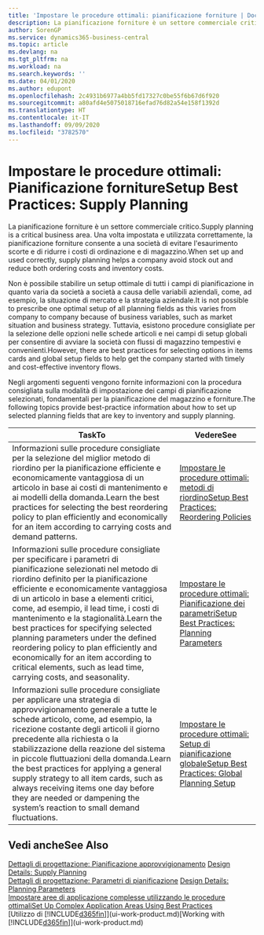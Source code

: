 ```yaml
---
title: 'Impostare le procedure ottimali: pianificazione forniture | Documenti Microsoft'
description: La pianificazione forniture è un settore commerciale critico. Una volta impostata e utilizzata correttamente, la pianificazione forniture consente a una società di evitare l'esaurimento scorte e di ridurre i costi di ordinazione e di magazzino.
author: SorenGP
ms.service: dynamics365-business-central
ms.topic: article
ms.devlang: na
ms.tgt_pltfrm: na
ms.workload: na
ms.search.keywords: ''
ms.date: 04/01/2020
ms.author: edupont
ms.openlocfilehash: 2c4931b6977a4bb5fd17327c0be55f6b67d6f920
ms.sourcegitcommit: a80afd4e5075018716efad76d82a54e158f1392d
ms.translationtype: HT
ms.contentlocale: it-IT
ms.lasthandoff: 09/09/2020
ms.locfileid: "3782570"
---
```

# <a name="setup-best-practices-supply-planning"></a><span data-ttu-id="d5ec8-104">Impostare le procedure ottimali: Pianificazione forniture</span><span class="sxs-lookup"><span data-stu-id="d5ec8-104">Setup Best Practices: Supply Planning</span></span>
<span data-ttu-id="d5ec8-105">La pianificazione forniture è un settore commerciale critico.</span><span class="sxs-lookup"><span data-stu-id="d5ec8-105">Supply planning is a critical business area.</span></span> <span data-ttu-id="d5ec8-106">Una volta impostata e utilizzata correttamente, la pianificazione forniture consente a una società di evitare l'esaurimento scorte e di ridurre i costi di ordinazione e di magazzino.</span><span class="sxs-lookup"><span data-stu-id="d5ec8-106">When set up and used correctly, supply planning helps a company avoid stock out and reduce both ordering costs and inventory costs.</span></span>  

 <span data-ttu-id="d5ec8-107">Non è possibile stabilire un setup ottimale di tutti i campi di pianificazione in quanto varia da società a società a causa delle variabili aziendali, come, ad esempio, la situazione di mercato e la strategia aziendale.</span><span class="sxs-lookup"><span data-stu-id="d5ec8-107">It is not possible to prescribe one optimal setup of all planning fields as this varies from company to company because of business variables, such as market situation and business strategy.</span></span> <span data-ttu-id="d5ec8-108">Tuttavia, esistono procedure consigliate per la selezione delle opzioni nelle schede articoli e nei campi di setup globali per consentire di avviare la società con flussi di magazzino tempestivi e convenienti.</span><span class="sxs-lookup"><span data-stu-id="d5ec8-108">However, there are best practices for selecting options in items cards and global setup fields to help get the company started with timely and cost-effective inventory flows.</span></span>  

 <span data-ttu-id="d5ec8-109">Negli argomenti seguenti vengono fornite informazioni con la procedura consigliata sulla modalità di impostazione dei campi di pianificazione selezionati, fondamentali per la pianificazione del magazzino e forniture.</span><span class="sxs-lookup"><span data-stu-id="d5ec8-109">The following topics provide best-practice information about how to set up selected planning fields that are key to inventory and supply planning.</span></span>  

|<span data-ttu-id="d5ec8-110">**Task**</span><span class="sxs-lookup"><span data-stu-id="d5ec8-110">**To**</span></span>|<span data-ttu-id="d5ec8-111">**Vedere**</span><span class="sxs-lookup"><span data-stu-id="d5ec8-111">**See**</span></span>|  
|------------|-------------|  
|<span data-ttu-id="d5ec8-112">Informazioni sulle procedure consigliate per la selezione del miglior metodo di riordino per la pianificazione efficiente e economicamente vantaggiosa di un articolo in base ai costi di mantenimento e ai modelli della domanda.</span><span class="sxs-lookup"><span data-stu-id="d5ec8-112">Learn the best practices for selecting the best reordering policy to plan efficiently and economically for an item according to carrying costs and demand patterns.</span></span>|[<span data-ttu-id="d5ec8-113">Impostare le procedure ottimali: metodi di riordino</span><span class="sxs-lookup"><span data-stu-id="d5ec8-113">Setup Best Practices: Reordering Policies</span></span>](setup-best-practices-reordering-policies.md)|  
|<span data-ttu-id="d5ec8-114">Informazioni sulle procedure consigliate per specificare i parametri di pianificazione selezionati nel metodo di riordino definito per la pianificazione efficiente e economicamente vantaggiosa di un articolo in base a elementi critici, come, ad esempio, il lead time, i costi di mantenimento e la stagionalità.</span><span class="sxs-lookup"><span data-stu-id="d5ec8-114">Learn the best practices for specifying selected planning parameters under the defined reordering policy to plan efficiently and economically for an item according to critical elements, such as lead time, carrying costs, and seasonality.</span></span>|[<span data-ttu-id="d5ec8-115">Impostare le procedure ottimali: Pianificazione dei parametri</span><span class="sxs-lookup"><span data-stu-id="d5ec8-115">Setup Best Practices: Planning Parameters</span></span>](setup-best-practices-planning-parameters.md)|  
|<span data-ttu-id="d5ec8-116">Informazioni sulle procedure consigliate per applicare una strategia di approvvigionamento generale a tutte le schede articolo, come, ad esempio, la ricezione costante degli articoli il giorno precedente alla richiesta o la stabilizzazione della reazione del sistema in piccole fluttuazioni della domanda.</span><span class="sxs-lookup"><span data-stu-id="d5ec8-116">Learn the best practices for applying a general supply strategy to all item cards, such as always receiving items one day before they are needed or dampening the system’s reaction to small demand fluctuations.</span></span>|[<span data-ttu-id="d5ec8-117">Impostare le procedure ottimali: Setup di pianificazione globale</span><span class="sxs-lookup"><span data-stu-id="d5ec8-117">Setup Best Practices: Global Planning Setup</span></span>](setup-best-practices-global-planning-setup.md)|  

## <a name="see-also"></a><span data-ttu-id="d5ec8-118">Vedi anche</span><span class="sxs-lookup"><span data-stu-id="d5ec8-118">See Also</span></span>  
 <span data-ttu-id="d5ec8-119">[Dettagli di progettazione: Pianificazione approvvigionamento](design-details-supply-planning.md) </span><span class="sxs-lookup"><span data-stu-id="d5ec8-119">[Design Details: Supply Planning](design-details-supply-planning.md) </span></span>  
 <span data-ttu-id="d5ec8-120">[Dettagli di progettazione: Parametri di pianificazione](design-details-planning-parameters.md) </span><span class="sxs-lookup"><span data-stu-id="d5ec8-120">[Design Details: Planning Parameters](design-details-planning-parameters.md) </span></span>  
 [<span data-ttu-id="d5ec8-121">Impostare aree di applicazione complesse utilizzando le procedure ottimali</span><span class="sxs-lookup"><span data-stu-id="d5ec8-121">Set Up Complex Application Areas Using Best Practices</span></span>](set-up-complex-application-areas-using-best-practices.md)  
 <span data-ttu-id="d5ec8-122">[Utilizzo di [!INCLUDE[d365fin](includes/d365fin_md.md)]](ui-work-product.md)</span><span class="sxs-lookup"><span data-stu-id="d5ec8-122">[Working with [!INCLUDE[d365fin](includes/d365fin_md.md)]](ui-work-product.md)</span></span>
